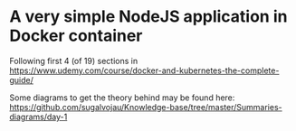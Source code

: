# A very simple NodeJS application in Docker container

Following first 4 (of 19) sections in  
https://www.udemy.com/course/docker-and-kubernetes-the-complete-guide/

Some diagrams to get the theory behind may be found here:  
https://github.com/sugalvojau/Knowledge-base/tree/master/Summaries-diagrams/day-1
